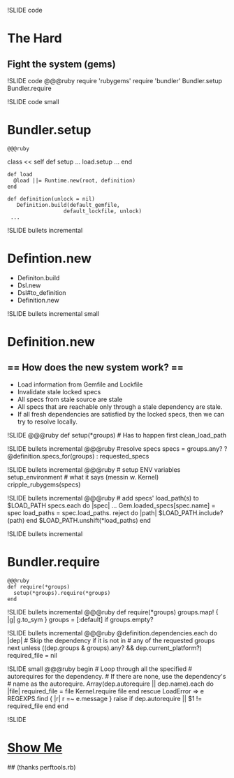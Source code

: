 !SLIDE code
# The Hard 
## Fight the system (gems)

!SLIDE code
	@@@ruby
	require 'rubygems'
	require 'bundler'
	Bundler.setup
	Bundler.require

!SLIDE code small
# Bundler.setup 
	@@@ruby
  class << self
    def setup
       ...
        load.setup
       ...
    end
    
    def load
      @load ||= Runtime.new(root, definition)
    end
    
    def definition(unlock = nil)
       Definition.build(default_gemfile, 
                      default_lockfile, unlock)
     ...

!SLIDE bullets incremental 
# Defintion.new

* Definiton.build
* Dsl.new
* Dsl#to_definition
* Definition.new  


!SLIDE bullets incremental small
# Definition.new
## == How does the new system work? ==

* Load information from Gemfile and Lockfile
* Invalidate stale locked specs
* All specs from stale source are stale
* All specs that are reachable only through a stale dependency are stale.
* If all fresh dependencies are satisfied by the locked specs, then we can try to resolve locally.

!SLIDE 
	@@@ruby
	def setup(*groups)
	 # Has to happen first
	 clean_load_path

!SLIDE bullets incremental 
	@@@ruby
	 #resolve specs
	 specs = groups.any? ? 
	  @definition.specs_for(groups) : 
	  requested_specs

!SLIDE bullets incremental 
	@@@ruby
	 # setup ENV variables
	 setup_environment 
	 # what it says (messin w. Kernel)
	 cripple_rubygems(specs)

!SLIDE bullets incremental 
	@@@ruby
	# add specs' load_path(s) to $LOAD_PATH
	specs.each do |spec|
	  ...
	  Gem.loaded_specs[spec.name] = spec
	  load_paths = spec.load_paths.
	    reject do |path| 
	      $LOAD_PATH.include?(path)
	    end
	  $LOAD_PATH.unshift(*load_paths)
	end


!SLIDE bullets incremental 
# Bundler.require
	@@@ruby
	def require(*groups)
	  setup(*groups).require(*groups)
	end

!SLIDE bullets incremental 
	@@@ruby
	def require(*groups)
	  groups.map! { |g| g.to_sym }
	  groups = [:default] if groups.empty?

!SLIDE bullets incremental 
	@@@ruby
	  @definition.dependencies.each do |dep|
	  # Skip the dependency if it is not in 
	  # any of the requested groups
	  next unless ((dep.groups & groups).any? 
	                && dep.current_platform?)
	   required_file = nil

!SLIDE small
	@@@ruby
	begin
	  # Loop through all the specified 
	  # autorequires for the  dependency. 
	  # If there are none, use the dependency's 
	  # name as the autorequire.
	    Array(dep.autorequire || 
	          dep.name).each do |file|
	      required_file = file
	      Kernel.require file
	    end
	  rescue LoadError => e
	    REGEXPS.find { |r| r =~ e.message }
	    raise if dep.autorequire || 
	             $1 != required_file
	  end
	end

!SLIDE 
<h1>
  <a target="_blank" href="http://thebundler.heroku.com/image/Bundler.setup/setup.gif">
    Show Me
  </a>
</h1>
## (thanks perftools.rb)
